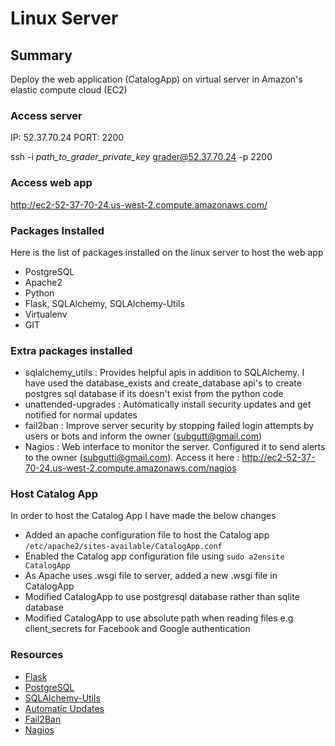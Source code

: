 Linux Server
==================

## Summary
Deploy the web application (CatalogApp) on virtual server in Amazon's elastic compute cloud (EC2)

### Access server
IP: 52.37.70.24
PORT: 2200

ssh -i *path_to_grader_private_key* grader@52.37.70.24 -p 2200

### Access web app
http://ec2-52-37-70-24.us-west-2.compute.amazonaws.com/

### Packages Installed
Here is the list of packages installed on the linux server to host the web app
  * PostgreSQL
  * Apache2
  * Python
  * Flask, SQLAlchemy, SQLAlchemy-Utils
  * Virtualenv
  * GIT

### Extra packages installed
  * sqlalchemy_utils : Provides helpful apis in addition to SQLAlchemy. I have used the database_exists and create_database api's to create postgres sql database if its doesn't exist from the python code
  * unattended-upgrades : Automatically install security updates and get notified for normal updates
  * fail2ban : Improve server security by stopping failed login attempts by users or bots and inform the owner (subgutt@gmail.com)
  * Nagios : Web interface to monitor the server. Configured it to send alerts to the owner (subgutti@gmail.com).
        Access it here : http://ec2-52-37-70-24.us-west-2.compute.amazonaws.com/nagios

### Host Catalog App
In order to host the Catalog App I have made the below changes
  * Added an apache configuration file to host the Catalog app `/etc/apache2/sites-available/CatalogApp.conf`
  * Enabled the Catalog app configuration file using `sudo a2ensite CatalogApp`
  * As Apache uses .wsgi file to server, added a new .wsgi file in CatalogApp
  * Modified CatalogApp to use postgresql database rather than sqlite database
  * Modified CatalogApp to use absolute path when reading files e.g client_secrets for Facebook and Google authentication

### Resources
  * [Flask](https://www.digitalocean.com/community/tutorials/how-to-deploy-a-flask-application-on-an-ubuntu-vps)
  * [PostgreSQL](http://www.cyberciti.biz/faq/howto-add-postgresql-user-account/)
  * [SQLAlchemy-Utils](http://sqlalchemy-utils.readthedocs.org/en/latest/database_helpers.html)
  * [Automatic Updates](https://help.ubuntu.com/lts/serverguide/automatic-updates.html)
  * [Fail2Ban](https://www.digitalocean.com/community/tutorials/how-to-protect-ssh-with-fail2ban-on-ubuntu-14-04)
  * [Nagios](https://www.digitalocean.com/community/tutorials/how-to-install-nagios-4-and-monitor-your-servers-on-ubuntu-14-04)